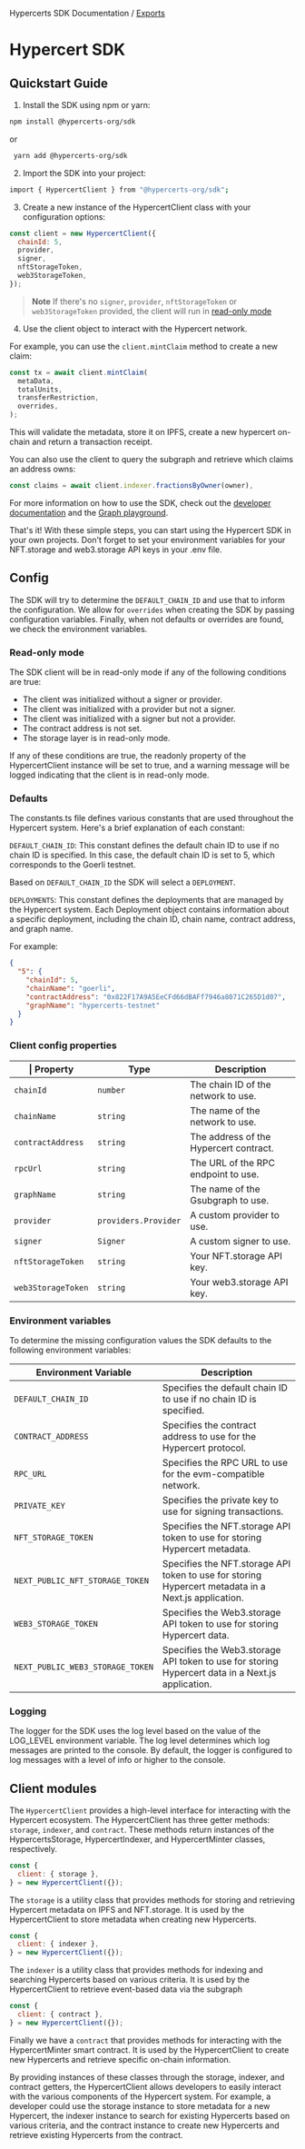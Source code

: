 Hypercerts SDK Documentation / [Exports](modules.md)

# Hypercert SDK

## Quickstart Guide

1. Install the SDK using npm or yarn:

```bash
npm install @hypercerts-org/sdk
```

or

```bash
 yarn add @hypercerts-org/sdk
```

2. Import the SDK into your project:

```bash
import { HypercertClient } from "@hypercerts-org/sdk";
```

3. Create a new instance of the HypercertClient class with your configuration options:

```js
const client = new HypercertClient({
  chainId: 5,
  provider,
  signer,
  nftStorageToken,
  web3StorageToken,
});
```

> **Note** If there's no `signer`, `provider`, `nftStorageToken` or `web3StorageToken` provided, the client will run in
> [read-only mode](#read-only-mode)

4. Use the client object to interact with the Hypercert network.

For example, you can use the `client.mintClaim` method to create a new claim:

```js
const tx = await client.mintClaim(
  metaData,
  totalUnits,
  transferRestriction,
  overrides,
);
```

This will validate the metadata, store it on IPFS, create a new hypercert on-chain and return a transaction receipt.

You can also use the client to query the subgraph and retrieve which claims an address owns:

```js
const claims = await client.indexer.fractionsByOwner(owner),
```

For more information on how to use the SDK, check out the
[developer documentation](https://hypercerts.org/docs/developer/) and the
[Graph playground](https://thegraph.com/hosted-service/subgraph/hypercerts-admin/hypercerts-testnet).

That's it! With these simple steps, you can start using the Hypercert SDK in your own projects. Don't forget to set your
environment variables for your NFT.storage and web3.storage API keys in your .env file.

## Config

The SDK will try to determine the `DEFAULT_CHAIN_ID` and use that to inform the configuration. We allow for `overrides`
when creating the SDK by passing configuration variables. Finally, when not defaults or overrides are found, we check
the environment variables.

### Read-only mode

The SDK client will be in read-only mode if any of the following conditions are true:

- The client was initialized without a signer or provider.
- The client was initialized with a provider but not a signer.
- The client was initialized with a signer but not a provider.
- The contract address is not set.
- The storage layer is in read-only mode.

If any of these conditions are true, the readonly property of the HypercertClient instance will be set to true, and a
warning message will be logged indicating that the client is in read-only mode.

### Defaults

The constants.ts file defines various constants that are used throughout the Hypercert system. Here's a brief
explanation of each constant:

`DEFAULT_CHAIN_ID`: This constant defines the default chain ID to use if no chain ID is specified. In this case, the
default chain ID is set to 5, which corresponds to the Goerli testnet.

Based on `DEFAULT_CHAIN_ID` the SDK will select a `DEPLOYMENT`.

`DEPLOYMENTS`: This constant defines the deployments that are managed by the Hypercert system. Each Deployment object
contains information about a specific deployment, including the chain ID, chain name, contract address, and graph name.

For example:

```json
{
  "5": {
    "chainId": 5,
    "chainName": "goerli",
    "contractAddress": "0x822F17A9A5EeCFd66dBAFf7946a8071C265D1d07",
    "graphName": "hypercerts-testnet"
  }
}
```

### Client config properties

| \| Property        | Type                 | Description                            |
| ------------------ | -------------------- | -------------------------------------- |
| `chainId`          | `number`             | The chain ID of the network to use.    |
| `chainName`        | `string`             | The name of the network to use.        |
| `contractAddress`  | `string`             | The address of the Hypercert contract. |
| `rpcUrl`           | `string`             | The URL of the RPC endpoint to use.    |
| `graphName`        | `string`             | The name of the Gsubgraph to use.      |
| `provider`         | `providers.Provider` | A custom provider to use.              |
| `signer`           | `Signer`             | A custom signer to use.                |
| `nftStorageToken`  | `string`             | Your NFT.storage API key.              |
| `web3StorageToken` | `string`             | Your web3.storage API key.             |

### Environment variables

To determine the missing configuration values the SDK defaults to the following environment variables:

| Environment Variable             | Description                                                                                         |
| -------------------------------- | --------------------------------------------------------------------------------------------------- |
| `DEFAULT_CHAIN_ID`               | Specifies the default chain ID to use if no chain ID is specified.                                  |
| `CONTRACT_ADDRESS`               | Specifies the contract address to use for the Hypercert protocol.                                   |
| `RPC_URL`                        | Specifies the RPC URL to use for the evm-compatible network.                                        |
| `PRIVATE_KEY`                    | Specifies the private key to use for signing transactions.                                          |
| `NFT_STORAGE_TOKEN`              | Specifies the NFT.storage API token to use for storing Hypercert metadata.                          |
| `NEXT_PUBLIC_NFT_STORAGE_TOKEN`  | Specifies the NFT.storage API token to use for storing Hypercert metadata in a Next.js application. |
| `WEB3_STORAGE_TOKEN`             | Specifies the Web3.storage API token to use for storing Hypercert data.                             |
| `NEXT_PUBLIC_WEB3_STORAGE_TOKEN` | Specifies the Web3.storage API token to use for storing Hypercert data in a Next.js application.    |

### Logging

The logger for the SDK uses the log level based on the value of the LOG_LEVEL environment variable. The log level
determines which log messages are printed to the console. By default, the logger is configured to log messages with a
level of info or higher to the console.

## Client modules

The `HypercertClient` provides a high-level interface for interacting with the Hypercert ecosystem. The HypercertClient
has three getter methods: `storage`, `indexer`, and `contract`. These methods return instances of the HypercertsStorage,
HypercertIndexer, and HypercertMinter classes, respectively.

```js
const {
  client: { storage },
} = new HypercertClient({});
```

The `storage` is a utility class that provides methods for storing and retrieving Hypercert metadata on IPFS and
NFT.storage. It is used by the HypercertClient to store metadata when creating new Hypercerts.

```js
const {
  client: { indexer },
} = new HypercertClient({});
```

The `indexer` is a utility class that provides methods for indexing and searching Hypercerts based on various criteria.
It is used by the HypercertClient to retrieve event-based data via the subgraph

```js
const {
  client: { contract },
} = new HypercertClient({});
```

Finally we have a `contract` that provides methods for interacting with the HypercertMinter smart contract. It is used
by the HypercertClient to create new Hypercerts and retrieve specific on-chain information.

By providing instances of these classes through the storage, indexer, and contract getters, the HypercertClient allows
developers to easily interact with the various components of the Hypercert system. For example, a developer could use
the storage instance to store metadata for a new Hypercert, the indexer instance to search for existing Hypercerts based
on various criteria, and the contract instance to create new Hypercerts and retrieve existing Hypercerts from the
contract.
